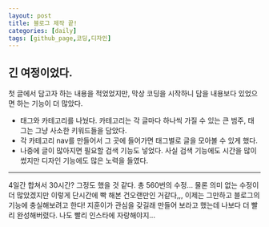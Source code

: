 ```yaml
---
layout: post
title: 블로그 제작 끝!
categories: [daily]
tags: [github_page,코딩,디자인]
---
```

## 긴 여정이었다.

첫 글에서 담고자 하는 내용을 적었었지만, 막상 코딩을 시작하니 담을 내용보다 있었으면 하는 기능이 더 많았다.
* 태그와 카테고리를 나눴다. 카테고리는 각 글마다 하나씩 가질 수 있는 큰 범주, 태그는 그냥 사소한 키워드들을 담았다.
* 각 카테고리 nav를 만들어서 그 곳에 들어가면 태그별로 글을 모아볼 수 있게 했다.
* 나중에 글이 많아지면 필요할 검색 기능도 넣었다. 사실 검색 기능에도 시간을 많이 썼지만 디자인 기능에도 많은 노력을 들였다.

***
4일간 합쳐서 30시간? 그정도 했을 것 같다. 총 560번의 수정... 물론 의미 없는 수정이 더 많았겠지만 이렇게 단시간에 빡 해본 건오랜만인 거같다,,, 이제는 그만하고 블로그의 기능에 충실해보려고 한다!
지훈이가 관심을 갖길래 만들어 보라고 했는데 나보다 더 빨리 완성해버렸다. 나도 빨리 인스타에 자랑해야지...

